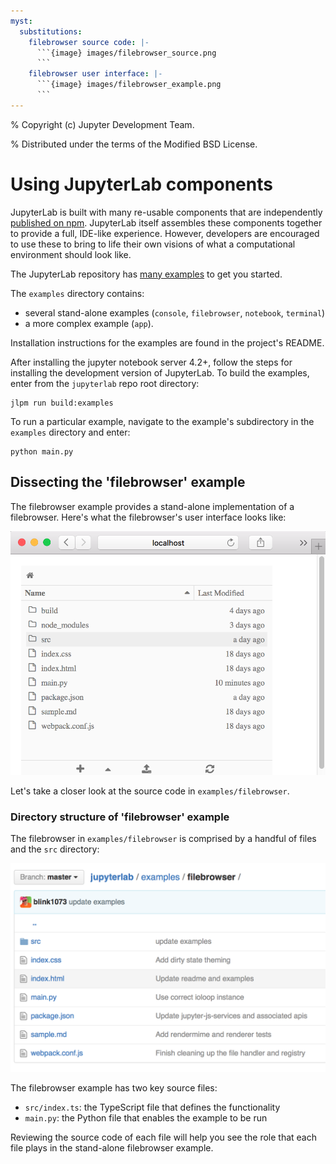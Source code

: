 ```yaml
---
myst:
  substitutions:
    filebrowser source code: |-
      ```{image} images/filebrowser_source.png
      ```
    filebrowser user interface: |-
      ```{image} images/filebrowser_example.png
      ```
---
```


% Copyright (c) Jupyter Development Team.

% Distributed under the terms of the Modified BSD License.

# Using JupyterLab components

JupyterLab is built with many re-usable components that are
independently [published on npm](https://www.npmjs.com/search?q=%40jupyterlab).
JupyterLab itself assembles these components together to provide a full,
IDE-like experience. However, developers are encouraged to use these to bring
to life their own visions of what a computational environment should look
like.

The JupyterLab repository has [many examples](https://github.com/jupyterlab/jupyterlab/tree/main/examples)
to get you started.

The `examples` directory contains:

- several stand-alone examples (`console`, `filebrowser`,
  `notebook`, `terminal`)
- a more complex example (`app`).

Installation instructions for the examples are found in the project's
README.

After installing the jupyter notebook server 4.2+, follow the steps for
installing the development version of JupyterLab. To build the examples,
enter from the `jupyterlab` repo root directory:

```
jlpm run build:examples
```

To run a particular example, navigate to the example's subdirectory in
the `examples` directory and enter:

```
python main.py
```

## Dissecting the 'filebrowser' example

The filebrowser example provides a stand-alone implementation of a
filebrowser. Here's what the filebrowser's user interface looks like:

![filebrowser user interface](images/filebrowser_example.png)

Let's take a closer look at the source code in `examples/filebrowser`.

### Directory structure of 'filebrowser' example

The filebrowser in `examples/filebrowser` is comprised by a handful of
files and the `src` directory:

![filebrowser source code](images/filebrowser_source.png)

The filebrowser example has two key source files:

- `src/index.ts`: the TypeScript file that defines the functionality
- `main.py`: the Python file that enables the example to be run

Reviewing the source code of each file will help you see the role that
each file plays in the stand-alone filebrowser example.
